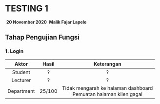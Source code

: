 # TESTING 1

​																								**20 November 2020**
​																											 **Malik Fajar Lapele**

## Tahap Pengujian Fungsi

### 1. Login

|   Aktor    | Hasil  |                          Keterangan                          |
| :--------: | :----: | :----------------------------------------------------------: |
|  Student   |   ?    |                              ?                               |
|  Lecturer  |   ?    |                              ?                               |
| Department | 25/100 | Tidak mengarah ke halaman dashboard<br />Pemuatan halaman klien gagal |

